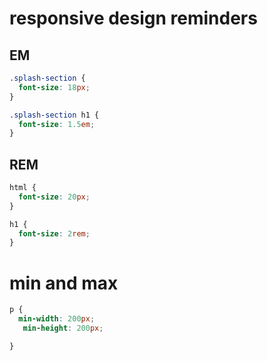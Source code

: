 # responsive design reminders 

## EM 
```css
.splash-section {
  font-size: 18px;
}

.splash-section h1 {
  font-size: 1.5em;
}

```

## REM 
```css
html {
  font-size: 20px;
}

h1 {
  font-size: 2rem;
}

```

# min and max
```css
p {
  min-width: 200px;
   min-height: 200px;

}
```
